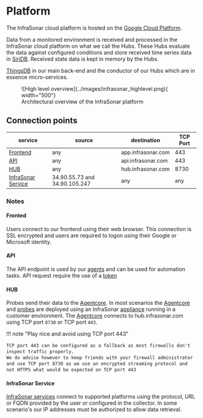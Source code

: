 # Platform

The InfraSonar cloud platform is hosted on the [Google Cloud Platform](https://cloud.google.com/).

Data from a monitored environment is received and processed in the InfraSonar cloud platform on what we call the Hubs. These Hubs evaluate the data against configured conditions and store received time series data in [SiriDB](https://siridb.net/). Received state data is kept in memory by the Hubs.

[ThingsDB](https://thingsdb.io) in our main back-end and the conductor of our Hubs which are in essence micro-services.


<figure markdown>
  ![High level overview](../images/infrasonar_highlevel.png){ width="500"}
  <figcaption>Architectural overview of the InfraSonar platform</figcaption>
</figure>



## Connection points

service                                               | source                         | destination        | TCP Port
------------------------------------------------------|--------------------------------|--------------------|----------
[Frontend](../application/index.md)                    | any                            | app.infrasonar.com | 443
[API](../api/overview.md)                             | any                            | api.infrasonar.com | 443
[HUB](../collectors/probes/agentcore.md)              | any                            | hub.infrasonar.com | 8730
[InfraSonar Service](../collectors/services/index.md) | 34.90.55.73 and 34.90.105.247  | any                | any

### Notes

#### Fronted

Users connect to our frontend using their web browser. This connection is SSL encrypted and users are required to logon using their Google or Microsoft identity.

#### API

The API endpoint is used by our [agents](../collectors/agents/index.md) and can be used for automation tasks. API request require the use of a [token](../api/authentication.md)

#### HUB

Probes send their data to the [Agentcore](../collectors/probes/agentcore.md). In most scenarios the [Agentcore](../collectors/probes/agentcore.md) and [probes](../collectors/probes/index.md) are deployed using an InfraSonar [appliance](../collectors/probes/appliance/index.md) running in a customer environment.
The [Agentcore](../collectors/probes/agentcore.md) connects to hub.infrasonar.com using TCP port `8730` or TCP port `443`.

!!! note "Play nice and avoid using TCP port 443"

    TCP port 443 can be configured as a fallback as most firewalls don't inspect traffic properly.
    We do advise however to keep friends with your firewall administrator and use TCP port 8730 as we use an encrypted streaming protocol and not HTTPS what would be expected on TCP port 443

#### InfraSonar Service

[InfraSonar services](../collectors/services/index.md) connect to supported platforms using the protocol, URL or FQDN provided by the user or configured in the collector. In some scenario's our IP addresses must be authorized to allow data retrieval.